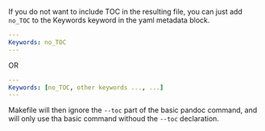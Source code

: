 If you do not want to include TOC in the resulting file, you can just add `no_TOC` to the Keywords keyword in the yaml metadata block.

```yaml
---
Keywords: no_TOC
---
```

OR

```yaml
---
Keywords: [no_TOC, other keywords ..., ...]
---
```

Makefile will then ignore the `--toc` part of the basic pandoc command, and will only use tha basic command withoud the `--toc` declaration.
